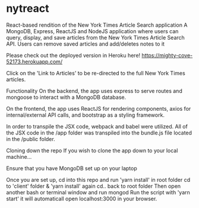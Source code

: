 # nytreact
React-based rendition of the New York Times Article Search application
A MongoDB, Express, ReactJS and NodeJS application where users can query, display, and save articles from the New York Times Article Search API. 
Users can remove saved articles and add/deletes notes to it

Please check out the deployed version in Heroku here!
https://mighty-cove-52173.herokuapp.com/


Click on the 'Link to Articles' to be re-directed to the full New York Times articles.

Functionality
On the backend, the app uses express to serve routes and mongoose to interact with a MongoDB database.

On the frontend, the app uses ReactJS for rendering components, axios for internal/external API calls, and bootstrap as a styling framework.

In order to transpile the JSX code, webpack and babel were utilized. All of the JSX code in the /app folder was transpiled into the bundle.js file located in the /public folder.

Cloning down the repo
If you wish to clone the app down to your local machine...

Ensure that you have MongoDB set up on your laptop

Once you are set up, cd into this repo and run 'yarn install' in root folder 
cd to 'client' folder & 'yarn install' again
cd.. back to root folder
Then open another bash or terminal window and run mongod
Run the script with 'yarn start' it will automaticall open
localhost:3000 in your browser.

